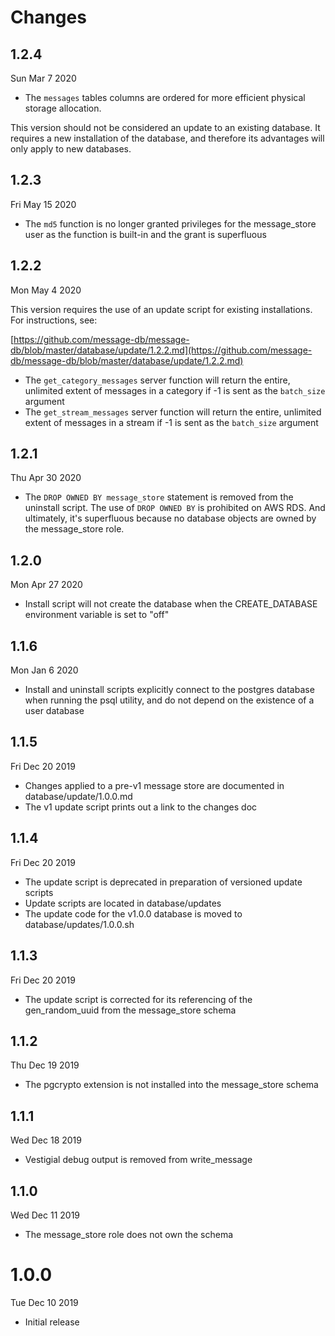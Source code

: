# Changes

## 1.2.4

Sun Mar 7 2020

- The `messages` tables columns are ordered for more efficient physical storage allocation.

This version should not be considered an update to an existing database. It requires a new installation of the database, and therefore its advantages will only apply to new databases.

## 1.2.3

Fri May 15 2020

- The `md5` function is no longer granted privileges for the message_store user as the function is built-in and the grant is superfluous

## 1.2.2

Mon May 4 2020

This version requires the use of an update script for existing installations. For instructions, see:

[https://github.com/message-db/message-db/blob/master/database/update/1.2.2.md](https://github.com/message-db/message-db/blob/master/database/update/1.2.2.md)

- The `get_category_messages` server function will return the entire, unlimited extent of messages in a category if -1 is sent as the `batch_size` argument
- The `get_stream_messages` server function will return the entire, unlimited extent of messages in a stream if -1 is sent as the `batch_size` argument

## 1.2.1

Thu Apr 30 2020

- The `DROP OWNED BY message_store` statement is removed from the uninstall script. The use of `DROP OWNED BY` is prohibited on AWS RDS. And ultimately, it's superfluous because no database objects are owned by the message_store role.

## 1.2.0

Mon Apr 27 2020

- Install script will not create the database when the CREATE_DATABASE environment variable is set to "off"

## 1.1.6

Mon Jan 6 2020

- Install and uninstall scripts explicitly connect to the postgres database when running the psql utility, and do not depend on the existence of a user database

## 1.1.5

Fri Dec 20 2019

- Changes applied to a pre-v1 message store are documented in database/update/1.0.0.md
- The v1 update script prints out a link to the changes doc

## 1.1.4

Fri Dec 20 2019

- The update script is deprecated in preparation of versioned update scripts
- Update scripts are located in database/updates
- The update code for the v1.0.0 database is moved to database/updates/1.0.0.sh

## 1.1.3

Fri Dec 20 2019

- The update script is corrected for its referencing of the gen_random_uuid from the message_store schema

## 1.1.2

Thu Dec 19 2019

- The pgcrypto extension is not installed into the message_store schema

## 1.1.1

Wed Dec 18 2019

- Vestigial debug output is removed from write_message

## 1.1.0

Wed Dec 11 2019

- The message_store role does not own the schema

# 1.0.0

Tue Dec 10 2019

- Initial release
